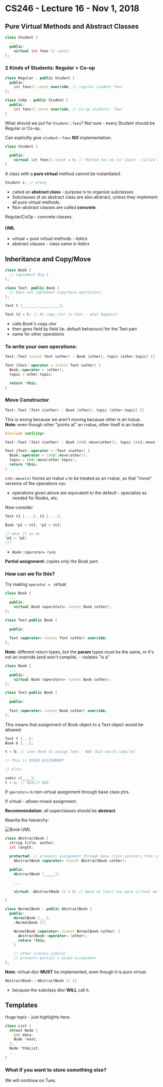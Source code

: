 # CS246 - Lecture 16 - Nov 1, 2018

## Pure Virtual Methods and Abstract Classes

```C++
class Student {
  ...
  public:
    virtual int fees () const;
};
```

### 2 Kinds of Students: Regular + Co-op

```C++
class Regular : public Student {
  public:
    int fees() const override; // regular student fees
};

class CoOp : public Student {
  public:
    int fees() const override; // Co-op students' fees
}
```

What should we put for `Student::fees`?
Not sure - every Student should be Regular or Co-op.

Can explicitly give `student::fees` **NO** implementation.

```C++
class Student {
  ... 
  public:
    virtual int fees() const = 0; // Method has no (x) input - called a pure virtual method
}
```

A class with a **pure virtual** method cannot be instantiated. 

```C++
Student s; // wrong
```

- called an **abstract class** - purpose is to organize subclasses
- Subclasses of an abstract class are also abstract, unless they implement all pure virtual methods.
- Non-abstract classes are called **concrete**.

Regular/CoOp - concrete classes.

#### UML 
- virtual + pure virtual methods - *italics*
- abstract classes - class name in *italics*

## Inheritance and Copy/Move

```C++
class Book {
  // implement Big 5
};

class Text: public Book {
  // Does not implement copy/move operations.
};

Text t {___,___,____,____};

Text t2 = t; // No copy ctor in Text - what happens?
```

- calls Book's copy ctor
- then goes field by field (ie. default behaviour) for the Text part
- same for other operations

### To write your own operations:

```C++
Text::Text (const Text &other) : Book {other}, topic {other.topic} {}

Text &Text::operator = (const Text &other) {
  Book::operator = (other);
  topic = other.topic;

  return *this;
}
```

### Move Constructor

```C++
Text::Text (Text &&other) : Book {other}, topic {other.topic} {}
```
This is wrong because we aren't moving because other is an lvalue. \
**Note:** even though other "points at" an rvalue, other itself is an lvalue

```C++
#include <utility>

Text::Text (Text &&other) : Book {std::move(other)}, topic {std::move (other.topic)} {}

Text &Text::operator = (Text &&other) {
  Book::operator = (std::move(other));
  topic = std::move(other.topic);
  return *this;
}
```
`std::move(x)` forces an lvalue `x` to be treated as an rvalue, so that "move" versions of the operations run.

- operations given above are equivalent to the default - specialize as needed for Nodes, etc.

Now consider

```C++
Text t1 {....}, t2 {....};

Book *p1 = &t1, *p2 = &t2;

// what if we do
*p1 = *p2;
//?
```

- `Book::operator= runs`

**Partial assignment:** copies only the Book part.

### How can we fix this?

Try making `operator = ` virtual

```C++
class Book {
  ...
  public:
    virtual Book &operators= (const Book &other);
};

class Text:public Book {
  ...
  public:
  
  Text &operator= (const Text &other) override;
};
```

**Note:** different return types, but the **param** types must be the same, or it's not an override (and won't compile). - violates "is a"

```C++
class Book {
  ...
  public:
    virtual Book &operators= (const Book &other);
};

class Text:public Book {
  ...
  public:
  
  Text &operator= (const Book &other) override;
};
```

This means that assignment of Book object to a Text object would be allowed:

```C++
Text t {...};
Book b {...};

t = b; // uses Book to assign Text - BAD (but would compile)

// This is MIXED ASSIGNMENT

// Also:

comic c{____}; 
t = c; // REALLY BAD
```
If `operator=` is non-virtual assignment through base class ptrs.

If virtual - allows mixed assignment.

**Recommendation**: all superclasses should be **abstract**.

Rewrite the hierarchy:

![Book UML](Images/CS246_Nov1_bookUML.jpg "diagram showing book hierarchy")

```C++
class AbstractBook {
  string title, author;
  int length;
  
  protected: // prevents assignment through base class pointers from compiling. This means *pb1 = *pb2; won't compile
    AbstractBook &operator= (const AbstractBook &other);

  public:
    AbstractBook (_____);

    ...

    virtual ~AbstractBook () = 0; // Need at least one pure virtual method. If you don't have one, use the dtor.

}

class NormalBook : public AbstractBook {
  public:
    NormalBook (___);
    ~NormalBook ();

    NormalBook &operator= (const NormalBook &other) {
      AbstractBook::operator= (other);
      return *this;
    }

    // other classes similar
    // prevents partial + mixed assignment
};
```
**Note**: virtual dtor **MUST** be implemented, even though it is pure virtual.

```C++
AbstractBook::~AbstractBook () {}
```
- because the subclass dtor **WILL** call it.

## Templates

Huge topic - just highlights here.

```C++
class List {
  struct Node {
    int data;
    Node *next;
  };
  Node *theList;
  ...
}
```
### What if you want to store something else?

We will continue on Tues.







